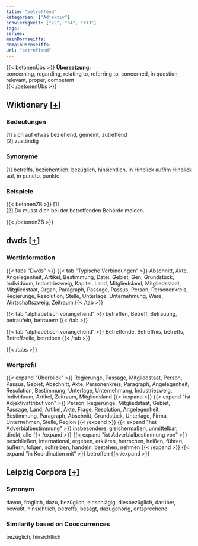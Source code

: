 ```yaml
---
title: "betreffend"
kategorien: ["Adjektiv"]
schwierigkeit: ["k2", "h4", "r13"]
tags:
series:
mainDornseiffs:
domainDornseiffs:
url: "betreffend"
---
```


{{< betonenÜbs >}}
**Übersetzung:**  
concerning, regarding, relating to, referring to, concerned, in question, relevant, proper, competent  
{{< /betonenÜbs >}}

## Wiktionary [[+](https://de.wiktionary.org/wiki/betreffend)]

### Bedeutungen
[1] sich auf etwas beziehend, gemeint, zutreffend  
[2] zuständig  

### Synonyme
[1] betreffs, beziehentlich, bezüglich, hinsichtlich, in Hinblick auf/im Hinblick auf, in puncto, punkto  

### Beispiele
{{< betonenZB >}}
[1]  
[2] Du musst dich bei der betreffenden Behörde melden.  

{{< /betonenZB >}}


## dwds [[+](https://www.dwds.de/wb/betreffend)]

### Wortinformation
{{< tabs "Dwds" >}}
{{< tab "Typische Verbindungen" >}}
Abschnitt, Akte, Angelegenheit, Artikel, Bestimmung, Datei, Gebiet, Gen, Grundstück, Individuum, Industriezweig, Kapitel, Land, Mitgliedsland, Mitgliedsstaat, Mitgliedstaat, Organ, Paragraph, Passage, Passus, Person, Personenkreis, Regierunge, Resolution, Stelle, Unterlage, Unternehmung, Ware, Wirtschaftszweig, Zeitraum
{{< /tab >}}

{{< tab "alphabetisch vorangehend" >}}
betreffen, Betreff, Betrauung, beträufeln, betrauern
{{< /tab >}}

{{< tab "alphabetisch vorangehend" >}}
Betreffende, Betreffnis, betreffs, Betreffzeile, betreiben
{{< /tab >}}

{{< /tabs >}}

### Wortprofil
{{< expand "Überblick" >}} Regierunge, Passage, Mitgliedstaat, Person, Passus, Gebiet, Abschnitt, Akte, Personenkreis, Paragraph, Angelegenheit, Resolution, Bestimmung, Unterlage, Unternehmung, Industriezweig, Individuum, Artikel, Zeitraum, Mitgliedsland {{< /expand >}}
{{< expand "ist Adjektivattribut von" >}} Person, Regierunge, Mitgliedstaat, Gebiet, Passage, Land, Artikel, Akte, Frage, Resolution, Angelegenheit, Bestimmung, Paragraph, Abschnitt, Grundstück, Unterlage, Firma, Unternehmen, Stelle, Region {{< /expand >}}
{{< expand "hat Adverbialbestimmung" >}} insbesondere, gleichermaßen, unmittelbar, direkt, alle {{< /expand >}}
{{< expand "ist Adverbialbestimmung von" >}} beschließen, international, ergeben, erklären, herrschen, heißen, führen, äußern, folgen, schreiben, handeln, bestehen, nehmen {{< /expand >}}
{{< expand "in Koordination mit" >}} betroffen {{< /expand >}}

## Leipzig Corpora [[+](https://corpora.uni-leipzig.de/en/res?word=betreffend&corpusId=deu_newscrawl-public_2018)]


### Synonym
davon, fraglich, dazu, bezüglich, einschlägig, diesbezüglich, darüber, bewußt, hinsichtlich, betreffs, besagt, dazugehörig, entsprechend


### Similarity based on Cooccurrences
bezüglich, hinsichtlich

